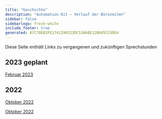 ```yaml
---
title: "Geschichte"
description: "Automation Kit – Verlauf der Bürozeiten"
sidebar: false
sidebarlogo: fresh-white
include_footer: true
generated: A7C70EB2FE1741290323DC53A60E12B645C53DE4
---
```


Diese Seite enthält Links zu vergangenen und zukünftigen Sprechstunden

## 2023 geplant

[Februar 2023](/de/office-hours/february-2023)

## 2022

[Oktober 2022](/de/office-hours/november-2022)

[Oktober 2022](/de/office-hours/october-2022)
